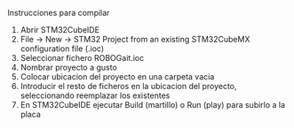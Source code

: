 Instrucciones para compilar

1. Abrir STM32CubeIDE
2. File -> New -> STM32 Project from an existing STM32CubeMX configuration file (.ioc)
3. Seleccionar fichero ROBOGait.ioc
4. Nombrar proyecto a gusto
5. Colocar ubicacion del proyecto en una carpeta vacia
6. Introducir el resto de ficheros en la ubicacion del proyecto, seleccionando reemplazar los existentes
7. En STM32CubeIDE ejecutar Build (martillo) o Run (play) para subirlo a la placa
